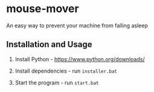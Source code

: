 # mouse-mover
An easy way to prevent your machine from falling asleep

## Installation and Usage
1. Install Python - https://www.python.org/downloads/

2. Install dependencies - run `installer.bat`

3. Start the program - run `start.bat`
